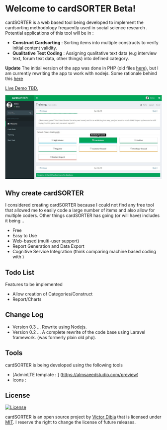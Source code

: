 
Welcome to cardSORTER Beta!
===================

cardSORTER is a web based tool being developed to implement the cardsorting methodology frequently used in social science research .  Potential applications of this tool will be in :

- **Construct Cardsorting** : Sorting items into multiple constructs to verify initial content validity.
- **Qualitative Text Coding** : Assigning qualitative text data (e.g interview text, forum text data, other things) into defined category.

**Update** The initial version of the app was done in PHP (old files [here](/old)), but I am currently rewriting the app to work with nodejs. Some rationale behind this [here](https://github.com/victordibia/cardsorter/issues/2)

[Live Demo TBD. ](#)

![enter image description here](https://github.com/chuvidi2003/cardsorter/blob/master/public/img/screen.jpg)

Why create cardSORTER
-------
I considered creating cardSORTER because I could not find any free tool that allowed me to easily code a large number of items and also allow for multiple coders. Other things cardSORTER has going (or will have) includes it being ..
- Free
- Easy to Use
- Web-based (multi-user support)
- Report Generation and Data Export
- Cognitive Service Integration (think comparing machine based coding with )



Todo List
---------

Features to be implemented

- Allow creation of Categories/Construct
- Report/Charts


Change Log
---------

- Version 0.3 ... Rewrite using Nodejs.
- Version 0.2 ... A complete rewrite of the code base using Laravel framework. (was formerly plain old php).



Tools
---------
cardSORTER is being developed using the following tools

- [AdminLTE template : ] (https://almsaeedstudio.com/preview)
- Icons :


License
-------
[![License](https://poser.pugx.org/laravel/framework/license.svg)](https://packagist.org/packages/laravel/framework)

cardSORTER is an open source project by [Victor Dibia](https://victordibia.com) that is licensed under [MIT](http://opensource.org/licenses/MIT). I reserve the right to change the license of future releases.
